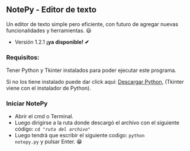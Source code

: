 ## NotePy - Editor de texto
Un editor de texto simple pero eficiente, con futuro de agregar nuevas funcionalidades y herramientas. 😃
- Versión 1.2.1 **¡ya disponible! ✔**

### Requisitos:
Tener Python y Tkinter instalados para poder ejecutar este programa.

Si no los tiene instalado puede dar click aquí: [Descargar Python](http://www.python.org "Descargar e instalar Python"), (Tkinter viene con el instalador de Python).

### Iniciar NotePy
- Abrir el cmd o Terminal.
- Luego dirigirse a la ruta donde descargó el archivo con el siguiente código:
<code>cd *"ruta del archivo"*</code>
- Luego tendrá que escribir el siguiente codigo: <code>python notepy.py</code> y pulsar Enter. 😁
